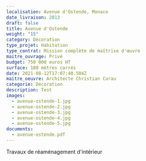 ```yaml
---
localisation: Avenue d'Ostende, Monaco
date_livraison: 2013
draft: false
title: Avenue d'Ostende
weight: "15"
category: Décoration
type_projet: Habitation
type_contrat: Mission complète de maîtrise d'œuvre
maitre_ouvrage: Privé
budget: 750 000 euros HT
surface: 180 mètres carrés
date: 2021-08-12T17:07:40.504Z
maitre_oeuvre: Architecte Christian Curau
categorie: Décoration
description: Test
images:
  - avenue-ostende-1.jpg
  - avenue-ostende-2.jpg
  - avenue-ostende-3.jpg
  - avenue-ostende-4.jpg
  - avenue-ostende-5.jpg
documents:
  - avenue-ostende.pdf
---
```

Travaux de réaménagement d'intérieur
